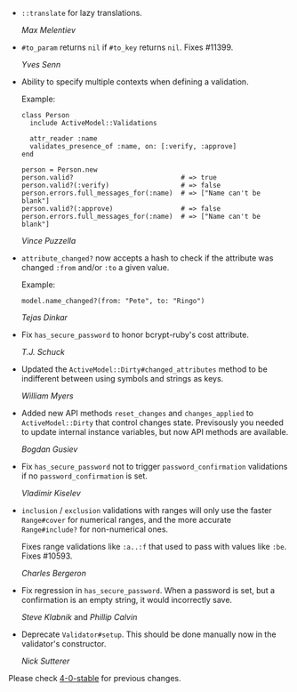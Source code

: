 *   `::translate` for lazy translations.

    *Max Melentiev*

*   `#to_param` returns `nil` if `#to_key` returns `nil`. Fixes #11399.

    *Yves Senn*

*   Ability to specify multiple contexts when defining a validation.

    Example:

        class Person
          include ActiveModel::Validations

          attr_reader :name
          validates_presence_of :name, on: [:verify, :approve]
        end

        person = Person.new
        person.valid?                           # => true
        person.valid?(:verify)                  # => false
        person.errors.full_messages_for(:name)  # => ["Name can't be blank"]
        person.valid?(:approve)                 # => false
        person.errors.full_messages_for(:name)  # => ["Name can't be blank"]

    *Vince Puzzella*

*   `attribute_changed?` now accepts a hash to check if the attribute was
    changed `:from` and/or `:to` a given value.

    Example:

        model.name_changed?(from: "Pete", to: "Ringo")

    *Tejas Dinkar*

*   Fix `has_secure_password` to honor bcrypt-ruby's cost attribute.

    *T.J. Schuck*

*   Updated the `ActiveModel::Dirty#changed_attributes` method to be indifferent between using
    symbols and strings as keys.

    *William Myers*

*   Added new API methods `reset_changes` and `changes_applied` to `ActiveModel::Dirty`
    that control changes state. Previsously you needed to update internal
    instance variables, but now API methods are available.

    *Bogdan Gusiev*

*   Fix `has_secure_password` not to trigger `password_confirmation` validations
    if no `password_confirmation` is set.

    *Vladimir Kiselev*

*   `inclusion` / `exclusion` validations with ranges will only use the faster
    `Range#cover` for numerical ranges, and the more accurate `Range#include?`
    for non-numerical ones.

    Fixes range validations like `:a..:f` that used to pass with values like `:be`.
    Fixes #10593.

    *Charles Bergeron*

*   Fix regression in `has_secure_password`. When a password is set, but a
    confirmation is an empty string, it would incorrectly save.

    *Steve Klabnik* and *Phillip Calvin*

*   Deprecate `Validator#setup`. This should be done manually now in the validator's constructor.

    *Nick Sutterer*

Please check [4-0-stable](https://github.com/rails/rails/blob/4-0-stable/activemodel/CHANGELOG.md) for previous changes.
